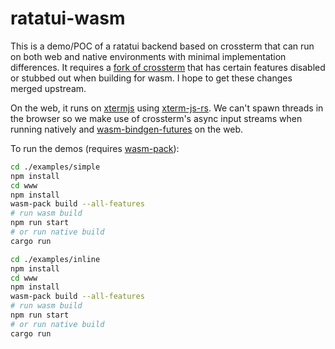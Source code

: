 # ratatui-wasm

This is a demo/POC of a ratatui backend based on crossterm that can run on both web and native environments with minimal implementation differences. It requires a [fork of crossterm](https://github.com/aschey/crossterm/tree/wasm) that has certain features disabled or stubbed out when building for wasm. I hope to get these changes merged upstream.

On the web, it runs on [xtermjs](http://xtermjs.org/) using [xterm-js-rs](https://github.com/segeljakt/xterm-js-rs). We can't spawn threads in the browser so we make use of crossterm's async input streams when running natively and [wasm-bindgen-futures](https://crates.io/crates/wasm-bindgen-futures) on the web.

To run the demos (requires [wasm-pack](https://github.com/rustwasm/wasm-pack)):

```bash
cd ./examples/simple
npm install
cd www
npm install
wasm-pack build --all-features
# run wasm build
npm run start
# or run native build
cargo run
```

```bash
cd ./examples/inline
npm install
cd www
npm install
wasm-pack build --all-features
# run wasm build
npm run start
# or run native build
cargo run
```
